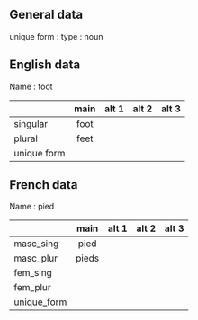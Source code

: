 ## General data

unique form :
type : noun

## English data

Name : foot

|             | main | alt 1 | alt 2 | alt 3 |
| :---------- | :--: | :---: | :---: | ----- |
| singular    | foot |       |       |       |
| plural      | feet |       |       |       |
| unique form |      |       |       |       |

## French data

Name : pied

|             | main  | alt 1 | alt 2 | alt 3 |
| :---------- | :---: | :---: | :---: | :---: |
| masc_sing   | pied  |       |       |       |
| masc_plur   | pieds |       |       |       |
| fem_sing    |       |       |       |       |
| fem_plur    |       |       |       |       |
| unique_form |       |       |       |       |


